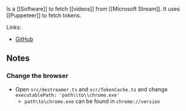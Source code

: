 Is a [[Software]] to fetch [[videos]] from [[Microsoft Stream]]. It uses [[Puppeteer]] to fetch tokens.

Links:
- [GitHub](https://github.com/snobu/destreamer)
## Notes
### Change the browser
- Open `src/destreamer.ts` and `scr/TokenCache.ts` and change `executablePath: 'path\\to\\chrome.exe'`
	- `path\to\chrome.exe` can be found in `chrome://version`